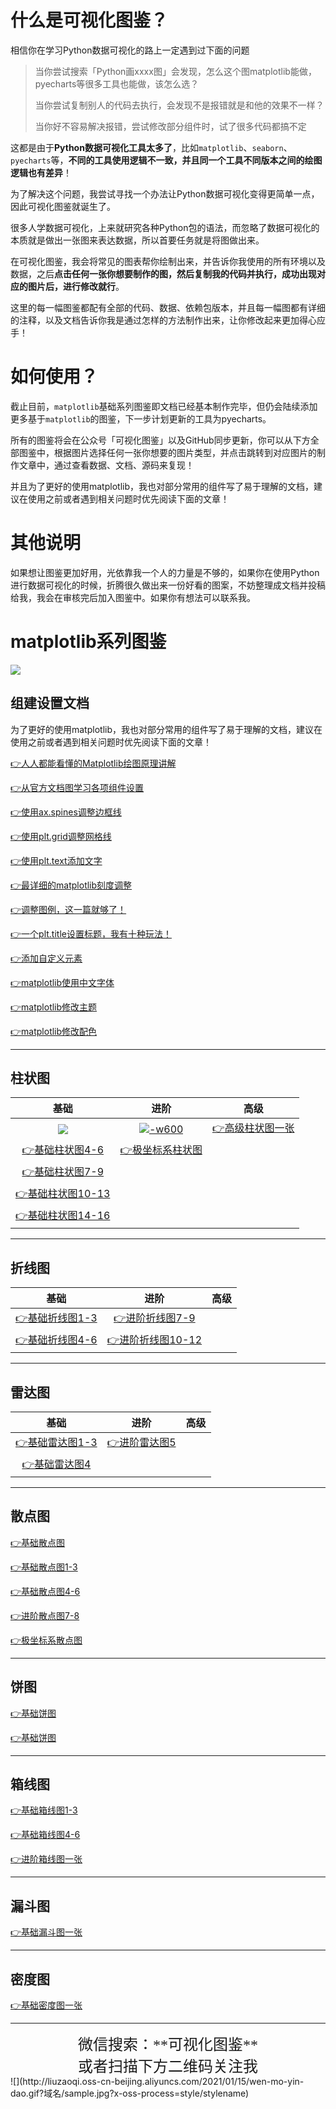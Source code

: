 
# 什么是可视化图鉴？

相信你在学习Python数据可视化的路上一定遇到过下面的问题

> 当你尝试搜索「Python画xxxx图」会发现，怎么这个图matplotlib能做，pyecharts等很多工具也能做，该怎么选？
> 
> 当你尝试复制别人的代码去执行，会发现不是报错就是和他的效果不一样？
> 
> 当你好不容易解决报错，尝试修改部分组件时，试了很多代码都搞不定

这都是由于**Python数据可视化工具太多了**，比如`matplotlib`、`seaborn`、`pyecharts`等，**不同的工具使用逻辑不一致，并且同一个工具不同版本之间的绘图逻辑也有差异**！

为了解决这个问题，我尝试寻找一个办法让Python数据可视化变得更简单一点，因此可视化图鉴就诞生了。

很多人学数据可视化，上来就研究各种Python包的语法，而忽略了数据可视化的本质就是做出一张图来表达数据，所以首要任务就是将图做出来。

在可视化图鉴，我会将常见的图表帮你绘制出来，并告诉你我使用的所有环境以及数据，之后**点击任何一张你想要制作的图，然后复制我的代码并执行，成功出现对应的图片后，进行修改就行**。

这里的每一幅图鉴都配有全部的代码、数据、依赖包版本，并且每一幅图都有详细的注释，以及文档告诉你我是通过怎样的方法制作出来，让你修改起来更加得心应手！


# 如何使用？


截止目前，`matplotlib`基础系列图鉴即文档已经基本制作完毕，但仍会陆续添加更多基于`matplotlib`的图鉴，下一步计划更新的工具为pyecharts。

所有的图鉴将会在公众号「可视化图鉴」以及GitHub同步更新，你可以从下方全部图鉴中，根据图片选择任何一张你想要的图片类型，并点击跳转到对应图片的制作文章中，通过查看数据、文档、源码来复现！

并且为了更好的使用matplotlib，我也对部分常用的组件写了易于理解的文档，建议在使用之前或者遇到相关问题时优先阅读下面的文章！

# 其他说明

如果想让图鉴更加好用，光依靠我一个人的力量是不够的，如果你在使用Python
进行数据可视化的时候，折腾很久做出来一份好看的图案，不妨整理成文档并投稿给我，我会在审核完后加入图鉴中。如果你有想法可以联系我。

# matplotlib系列图鉴

![](http://liuzaoqi.oss-cn-beijing.aliyuncs.com/2021/01/26/16116302718257.jpg?域名/sample.jpg?x-oss-process=style/stylename)


## 组建设置文档

为了更好的使用matplotlib，我也对部分常用的组件写了易于理解的文档，建议在使用之前或者遇到相关问题时优先阅读下面的文章！

[👉人人都能看懂的Matplotlib绘图原理讲解](https://mp.weixin.qq.com/s/HPGfqGPizBNYZAorX9sxEw)

[👉从官方文档图学习各项组件设置](https://mp.weixin.qq.com/s/D4IcQm7F5KH3vRFovfUqfA)

[👉使用ax.spines调整边框线](https://mp.weixin.qq.com/s/jQiFz0OdZy8p1JoGzEsf3g)

[👉使用plt.grid调整网格线](https://mp.weixin.qq.com/s/pntQiN5fYxen3QSTgwRZ-A)

[👉使用plt.text添加文字](https://mp.weixin.qq.com/s/DiD_ONufcQxvegPcedLQfA)

[👉最详细的matplotlib刻度调整](https://mp.weixin.qq.com/s/bI9UsY0-qynvrQSYy7O30A)

[👉调整图例，这一篇就够了！](https://mp.weixin.qq.com/s/nuowMZWbBc-FjCTxn0ACLQ)

[👉一个plt.title设置标题，我有十种玩法！](https://mp.weixin.qq.com/s/tvXOHjIm5k41ls4IZJtBsQ)

[👉添加自定义元素](https://mp.weixin.qq.com/s/0mzVDGiX9IssXHtzBUXMEg)

[👉matplotlib使用中文字体](https://mp.weixin.qq.com/s/WKOGvQP-6QUAP00ZXjhweg)

[👉matplotlib修改主题](https://mp.weixin.qq.com/s/SDcw0sCywjrsUEMIWd4VfA)

[👉matplotlib修改配色](https://mp.weixin.qq.com/s/-KDiwGwMwIyiJBTxZxFw8A)

-------


## 柱状图

|  基础   | 进阶  |高级  |
|  :----:  | :----: |:----: |
|[![](http://liuzaoqi.oss-cn-beijing.aliyuncs.com/2021/01/26/16116308728127.jpg?域名/sample.jpg?x-oss-process=style/stylename)](https://mp.weixin.qq.com/s/uz2bEeW3U47xyli8HFqiPQ) |[![-w600](http://liuzaoqi.oss-cn-beijing.aliyuncs.com/2021/01/26/16116311442527.jpg?域名/sample.jpg?x-oss-process=style/stylename)](https://mp.weixin.qq.com/s/U7qOkmTHlrBPg-50zXsqLQ)|[👉高级柱状图一张](https://mp.weixin.qq.com/s/ULBDOEuKQL9b7bH-VO0j4g)|
|[👉基础柱状图4-6](https://mp.weixin.qq.com/s/kylqma0LVaoFBbZ0t3li6Q) | [👉极坐标系柱状图](https://mp.weixin.qq.com/s/zPafGefDxBWa6t4kOrKxiw) |  |
|[👉基础柱状图7-9](https://mp.weixin.qq.com/s/1WV-HAR5Y1zilmU9RDI81A) |  |  |
|[👉基础柱状图10-13](https://mp.weixin.qq.com/s/s5CcjIQ7fB3wPOwCgG01Dg) |  |  |
|[👉基础柱状图14-16](https://mp.weixin.qq.com/s/PYMkXL-5LfeIl45TymYmIg) |  |  |

-------




## 折线图


|  基础   | 进阶  |高级  |
|  :----:  | :----: |:----: |
|[👉基础折线图1-3](https://mp.weixin.qq.com/s/y_GjWBBFUEloC4yWf-RzMg) | [👉进阶折线图7-9](https://mp.weixin.qq.com/s/jtPP7wPTe0cKRowNpBCexA) |  |
|[👉基础折线图4-6](https://mp.weixin.qq.com/s/7K6_WKrwvBr89Jw2vPjFoA)|[👉进阶折线图10-12](https://mp.weixin.qq.com/s/dwt57P0K1VtGJNUcJfn5zQ)| |

-------

## 雷达图

|  基础   | 进阶  |高级  |
|  :----:  | :----: |:----: |
|[👉基础雷达图1-3](https://mp.weixin.qq.com/s/mb6Trb-c4uT4eD2cuOM3OA)|[👉进阶雷达图5](https://mp.weixin.qq.com/s/fCzDyD56AuyQfCFnpfN8IQ)| |
|[👉基础雷达图4](https://mp.weixin.qq.com/s/_FX1Olrl6ETU18n-CnFpLA)| | |


-------


## 散点图

[👉基础散点图](https://mp.weixin.qq.com/s/vLq2gAbyoxlXbIAjzShVrg)

[👉基础散点图1-3](https://mp.weixin.qq.com/s/p-KXFqt42aEbN0thvPMGNw)

[👉基础散点图4-6](https://mp.weixin.qq.com/s/9xuado2qKGEZ_aJOvzS75g)

[👉进阶散点图7-8](https://mp.weixin.qq.com/s/smbkFYwj0F8PCbUHqtwUBA)

[👉极坐标系散点图](https://mp.weixin.qq.com/s/SaLAvS7dG21eegFxJzMQEw)


-------


## 饼图

[👉基础饼图](https://mp.weixin.qq.com/s/bolQbMBKH8ZhTL-k1J3KZQ)

[👉基础饼图](https://mp.weixin.qq.com/s/PnHgKnUtDcyfypiAXEbFlA)


-------


## 箱线图

[👉基础箱线图1-3](https://mp.weixin.qq.com/s/IJyUWOc9kplUSyHGoXIO2w)

[👉基础箱线图4-6](https://mp.weixin.qq.com/s/EeHI7AnGEEU5_JVyicRwRQ)

[👉进阶箱线图一张](https://mp.weixin.qq.com/s/P756Da0jXqGQ438N5aCIqQ)


-------


## 漏斗图

[👉基础漏斗图一张](https://mp.weixin.qq.com/s/letmjoh0E_7jkNmaqyQz9A)


-------


## 密度图

[👉基础密度图一张](https://mp.weixin.qq.com/s/MT5U0hiJbUl9PYHemhjD6A)


-------


<center ><font face="黑体" size=5>微信搜索：**可视化图鉴**</center></font>
<center ><font face="黑体" size=5>或者扫描下方二维码关注我</center></font>
![](http://liuzaoqi.oss-cn-beijing.aliyuncs.com/2021/01/15/wen-mo-yin-dao.gif?域名/sample.jpg?x-oss-process=style/stylename)




